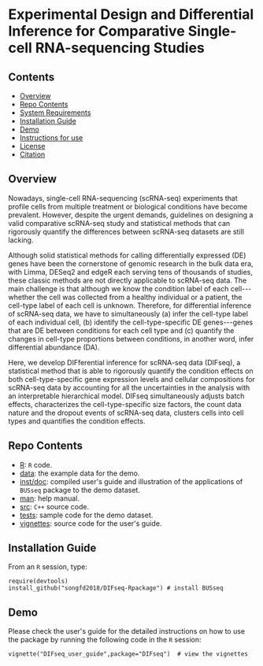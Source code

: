 # Experimental Design and Differential Inference for Comparative Single-cell RNA-sequencing Studies

## Contents

- [Overview](#overview)
- [Repo Contents](#repo-contents)
- [System Requirements](#system-requirements)
- [Installation Guide](#installation-guide)
- [Demo](#demo)
- [Instructions for use](#instructions-for-use)
- [License](./LICENSE)
- [Citation](#citation)

## Overview

Nowadays, single-cell RNA-sequencing (scRNA-seq) experiments that profile cells from multiple treatment or biological conditions have become prevalent. However, despite the urgent demands, guidelines on designing a valid comparative scRNA-seq study and statistical methods that can rigorously quantify the differences between scRNA-seq datasets are still lacking.

Although solid statistical methods for calling differentially expressed (DE) genes have been the cornerstone of genomic research in the bulk data era, with Limma, DESeq2 and edgeR each serving tens of thousands of studies, these classic methods are not directly applicable to scRNA-seq data. The main challenge is that although we know the condition label of each cell---whether the cell was collected from a healthy individual or a patient, the cell-type label of each cell is unknown. Therefore, for differential inference of scRNA-seq data, we have to simultaneously (a) infer the cell-type label of each individual cell, (b) identify the cell-type-specific DE genes---genes that are DE between conditions for each cell type and (c) quantify the changes in cell-type proportions between conditions, in another word, infer differential abundance (DA).

Here, we develop DIFferential inference for scRNA-seq data (DIFseq), a statistical method that is able to rigorously quantify the condition effects on both cell-type-specific gene expression levels and cellular compositions for scRNA-seq data by accounting for all the uncertainties in the analysis with an interpretable hierarchical model. DIFseq simultaneously adjusts batch effects, characterizes the cell-type-specific size factors, the count data nature and the dropout events of scRNA-seq data, clusters cells into cell types and quantifies the condition effects.

## Repo Contents

- [R](./R): `R` code.
- [data](./data): the example data for the demo.
- [inst/doc](./inst/doc): compiled user's guide and illustration of the applications of `BUSseq` package to the demo dataset.
- [man](./man): help manual.
- [src](./src): `C++` source code.
- [tests](./tests): sample code for the demo dataset.
- [vignettes](./vignettes): source code for the user's guide.

## Installation Guide

From an `R` session, type:

```
require(devtools)
install_github("songfd2018/DIFseq-Rpackage") # install BUSseq
```

## Demo

Please check the user's guide for the detailed instructions on how to use the package by running the following code in the `R` session:

```
vignette("DIFseq_user_guide",package="DIFseq")  # view the vignettes
```
